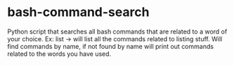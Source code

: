 # bash-command-search
Python script that searches all bash commands that are related to a word of your choice. Ex: list -> will list all the commands related to listing stuff. Will find commands by name, if not found by name will print out commands related to the words you have used.
